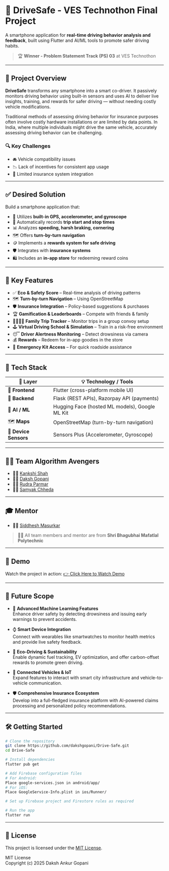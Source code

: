 # 🚗 DriveSafe - VES Technothon Final Project

A smartphone application for **real-time driving behavior analysis and feedback**, built using Flutter and AI/ML tools to promote safer driving habits.

> 🏆 **Winner - Problem Statement Track (PS) 03** at VES Technothon

---

## 🚀 Project Overview

**DriveSafe** transforms any smartphone into a smart co-driver. It passively monitors driving behavior using built-in sensors and uses AI to deliver live insights, training, and rewards for safer driving — without needing costly vehicle modifications.

Traditional methods of assessing driving behavior for insurance purposes often involve costly hardware installations or are limited by data points. In India, where multiple individuals might drive the same vehicle, accurately assessing driving behavior can be challenging.

### 🔍 Key Challenges

- 🚘 Vehicle compatibility issues  
- 📉 Lack of incentives for consistent app usage  
- 🧾 Limited insurance system integration  

---

## ✅ Desired Solution

Build a smartphone application that:

- 📍 Utilizes **built-in GPS, accelerometer, and gyroscope**  
- 📲 Automatically records **trip start and stop times**  
- 📊 Analyzes **speeding, harsh braking, cornering**  
- 🗺️ Offers **turn-by-turn navigation**  
- 🪙 Implements a **rewards system for safe driving**  
- 🛡️ Integrates with **insurance systems**  
- 🛍️ Includes an **in-app store** for redeeming reward coins  

---

## 🌟 Key Features

- ✅ **Eco & Safety Score** – Real-time analysis of driving patterns  
- 🗺️ **Turn-by-turn Navigation** – Using OpenStreetMap  
- 🛡️ **Insurance Integration** – Policy-based suggestions & purchases  
- 🏆 **Gamification & Leaderboards** – Compete with friends & family  
- 👨‍👩‍👧‍👦 **Family Trip Tracker** – Monitor trips in a group convoy setup  
- 🕹️ **Virtual Driving School & Simulation** – Train in a risk-free environment  
- 😴 **Driver Alertness Monitoring** – Detect drowsiness via camera  
- 💰 **Rewards** – Redeem for in-app goodies in the store  
- 🚨 **Emergency Kit Access** – For quick roadside assistance  

---

## 🧱 Tech Stack

| 🧩 Layer              | 💡 Technology / Tools                              |
|-----------------------|----------------------------------------------------|
| 🎨 **Frontend**       | Flutter (cross-platform mobile UI)                 |
| 🔧 **Backend**        | Flask (REST APIs), Razorpay API (payments)         |
| 🤖 **AI / ML**        | Hugging Face (hosted ML models), Google ML Kit     |
| 🗺️ **Maps**          | OpenStreetMap (turn-by-turn navigation)            |
| 📱 **Device Sensors** | Sensors Plus (Accelerometer, Gyroscope)            |

---

## 👨‍💻 Team Algorithm Avengers

- 👩‍💻 [Kankshi Shah](https://www.linkedin.com/in/kankshi-shah-76539a258/)
- 👨‍💻 [Daksh Gopani](https://www.linkedin.com/in/daksh-gopani-a13993251/)
- 👨‍💻 [Rudra Parmar](https://www.linkedin.com/in/rudra-parmar-089125245/)
- 👨‍💻 [Samyak Chheda](https://www.linkedin.com/in/samyakchheda/)

---

## 🎓 Mentor

- 🧑‍🏫 [Siddhesh Masurkar](https://www.linkedin.com/in/siddheshumasurkar/)

> 👨‍🏫 All team members and mentor are from **Shri Bhagubhai Mafatlal Polytechnic**

---

## 🎥 Demo

Watch the project in action: [👉 Click Here to Watch Demo](https://drive.google.com/file/d/1_vqGQ8FS_t18ntLF5lBJl3pa_3Pn3Hqz/view?usp=drivesdk)  

---

## 🔮 Future Scope

- 🤖 **Advanced Machine Learning Features**  
  Enhance driver safety by detecting drowsiness and issuing early warnings to prevent accidents.

- ⌚ **Smart Device Integration**  
  Connect with wearables like smartwatches to monitor health metrics and provide live safety feedback.

- 🌱 **Eco-Driving & Sustainability**  
  Enable dynamic fuel tracking, EV optimization, and offer carbon-offset rewards to promote green driving.

- 🚗 **Connected Vehicles & IoT**  
  Expand features to interact with smart city infrastructure and vehicle-to-vehicle communication.

- 🛡️ **Comprehensive Insurance Ecosystem**  
  Develop into a full-fledged insurance platform with AI-powered claims processing and personalized policy recommendations.

---

## 🛠️ Getting Started

```bash
# Clone the repository
git clone https://github.com/dakshgopani/Drive-Safe.git
cd Drive-Safe

# Install dependencies
flutter pub get

# Add Firebase configuration files
# For Android:
Place google-services.json in android/app/
# For iOS:
Place GoogleService-Info.plist in ios/Runner/

# Set up Firebase project and Firestore rules as required

# Run the app
flutter run
```
---

## 📝 License

This project is licensed under the [MIT License](https://opensource.org/licenses/MIT).

MIT License  
Copyright (c) 2025 Daksh Ankur Gopani
